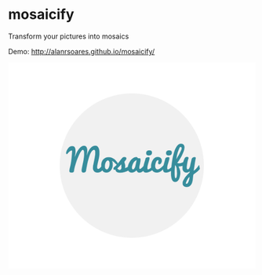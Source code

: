 # mosaicify
Transform your pictures into mosaics

Demo: http://alanrsoares.github.io/mosaicify/

![alt tag](/src/assets/images/logo2.png)
